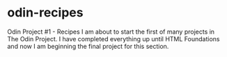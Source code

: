 # odin-recipes
Odin Project #1 - Recipes
I am about to start the first of many projects in The Odin Project. I have completed everything up until HTML Foundations and now I am beginning the final project for this section.
